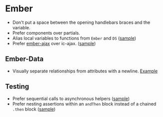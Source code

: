 Ember
=====

* Don't put a space between the opening handlebars braces and the variable.
* Prefer components over partials.
* Alias local variables to functions from `Ember` and `DS`
([sample][local-Ember-DS])
* Prefer [ember-ajax] over ic-ajax. ([sample][ember-ajax-sample])

[local-Ember-DS]: sample.js#L23-L24
[ember-ajax]: https://github.com/ember-cli/ember-ajax
[ember-ajax-sample]: sample.js#L31-L38

Ember-Data
----------

* Visually separate relationships from attributes with a newline.
  [Example][relationships]

[relationships]: sample.js#L1-L7

Testing
-------

* Prefer sequential calls to asynchronous helpers ([sample][helpers])
* Prefer nesting assertions within an `andThen` block instead of a chained
  `.then` block ([sample][assertions])

[helpers]: sample.js#L10-L11
[assertions]: sample.js#L13-L17
